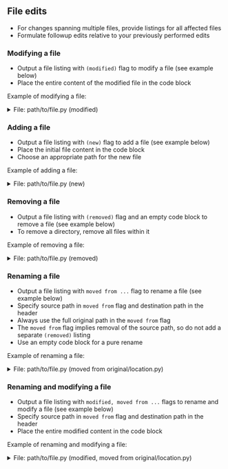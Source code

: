 ## File edits

- For changes spanning multiple files, provide listings for all affected files
- Formulate followup edits relative to your previously performed edits

### Modifying a file

- Output a file listing with `(modified)` flag to modify a file (see example below)
- Place the entire content of the modified file in the code block

Example of modifying a file:

<details>
<summary>File: path/to/file.py (modified)</summary>

```python
# ... modified code ...
```

</details>

### Adding a file

- Output a file listing with `(new)` flag to add a file (see example below)
- Place the initial file content in the code block
- Choose an appropriate path for the new file

Example of adding a file:

<details>
<summary>File: path/to/file.py (new)</summary>

```python
# ... entire content of the file ...
```

</details>

### Removing a file

- Output a file listing with `(removed)` flag and an empty code block to remove a file (see example below)
- To remove a directory, remove all files within it

Example of removing a file:

<details>
<summary>File: path/to/file.py (removed)</summary>

```
```

</details>

### Renaming a file

- Output a file listing with `moved from ...` flag to rename a file (see example below)
- Specify source path in `moved from` flag and destination path in the header
- Always use the full original path in the `moved from` flag
- The `moved from` flag implies removal of the source path, so do not add a separate `(removed)` listing
- Use an empty code block for a pure rename

Example of renaming a file:

<details>
<summary>File: path/to/file.py (moved from original/location.py)</summary>

```
```

</details>

### Renaming and modifying a file

- Output a file listing with `modified, moved from ...` flags to rename and modify a file (see example below)
- Specify source path in `moved from` flag and destination path in the header
- Place the entire modified content in the code block

Example of renaming and modifying a file:

<details>
<summary>File: path/to/file.py (modified, moved from original/location.py)</summary>

```python
# ... modified code ...
```

</details>
